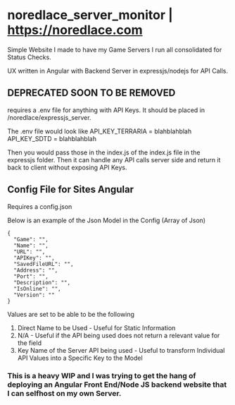 # noredlace_server_monitor | https://noredlace.com

Simple Website I made to have my Game Servers I run all consolidated for Status Checks.

UX written in Angular with Backend Server in expressjs/nodejs for API Calls.

## DEPRECATED SOON TO BE REMOVED
requires a .env file for anything with API Keys. It should be placed in /noredlace/expressjs_server.

The .env file would look like 
API_KEY_TERRARIA = blahblahblah
API_KEY_SDTD = blahblahblah

Then you would pass those in the index.js of the index.js file in the expressjs folder. Then it can handle any API calls server side and return it back to client without exposing API Keys.

## Config File for Sites Angular
Requires a config.json

Below is an example of the Json Model in the Config (Array of Json)

```
{
  "Game": "",
  "Name": "",
  "URL": "",
  "APIKey": "",
  "SavedFileURL": "",
  "Address": "",
  "Port": "",
  "Description": "",
  "IsOnline": "",
  "Version": ""
}
```

Values are set to be able to be the following
1. Direct Name to be Used - Useful for Static Information
2. N/A - Useful if the API being used does not return a relevant value for the field
3. Key Name of the Server API being used - Useful to transform Individual API Values into a Specific Key to the Model 

### This is a heavy WIP and I was trying to get the hang of deploying an Angular Front End/Node JS backend website that I can selfhost on my own Server.


